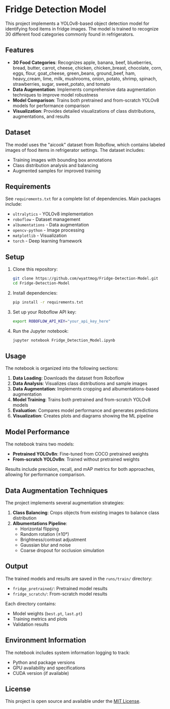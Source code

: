 # Fridge Detection Model

This project implements a YOLOv8-based object detection model for identifying food items in fridge images. The model is trained to recognize 30 different food categories commonly found in refrigerators.

## Features

- **30 Food Categories**: Recognizes apple, banana, beef, blueberries, bread, butter, carrot, cheese, chicken, chicken_breast, chocolate, corn, eggs, flour, goat_cheese, green_beans, ground_beef, ham, heavy_cream, lime, milk, mushrooms, onion, potato, shrimp, spinach, strawberries, sugar, sweet_potato, and tomato
- **Data Augmentation**: Implements comprehensive data augmentation techniques to improve model robustness
- **Model Comparison**: Trains both pretrained and from-scratch YOLOv8 models for performance comparison
- **Visualization**: Provides detailed visualizations of class distributions, augmentations, and results

## Dataset

The model uses the "aicook" dataset from Roboflow, which contains labeled images of food items in refrigerator settings. The dataset includes:
- Training images with bounding box annotations
- Class distribution analysis and balancing
- Augmented samples for improved training

## Requirements

See `requirements.txt` for a complete list of dependencies. Main packages include:
- `ultralytics` - YOLOv8 implementation
- `roboflow` - Dataset management
- `albumentations` - Data augmentation
- `opencv-python` - Image processing
- `matplotlib` - Visualization
- `torch` - Deep learning framework

## Setup

1. Clone this repository:
   ```bash
   git clone https://github.com/wyattmog/Fridge-Detection-Model.git
   cd Fridge-Detection-Model
   ```

2. Install dependencies:
   ```bash
   pip install -r requirements.txt
   ```

3. Set up your Roboflow API key:
   ```bash
   export ROBOFLOW_API_KEY="your_api_key_here"
   ```

4. Run the Jupyter notebook:
   ```bash
   jupyter notebook Fridge_Detection_Model.ipynb
   ```

## Usage

The notebook is organized into the following sections:

1. **Data Loading**: Downloads the dataset from Roboflow
2. **Data Analysis**: Visualizes class distributions and sample images
3. **Data Augmentation**: Implements cropping and albumentations-based augmentation
4. **Model Training**: Trains both pretrained and from-scratch YOLOv8 models
5. **Evaluation**: Compares model performance and generates predictions
6. **Visualization**: Creates plots and diagrams showing the ML pipeline

## Model Performance

The notebook trains two models:
- **Pretrained YOLOv8n**: Fine-tuned from COCO pretrained weights
- **From-scratch YOLOv8n**: Trained without pretrained weights

Results include precision, recall, and mAP metrics for both approaches, allowing for performance comparison.

## Data Augmentation Techniques

The project implements several augmentation strategies:

1. **Class Balancing**: Crops objects from existing images to balance class distribution
2. **Albumentations Pipeline**:
   - Horizontal flipping
   - Random rotation (±10°)
   - Brightness/contrast adjustment
   - Gaussian blur and noise
   - Coarse dropout for occlusion simulation

## Output

The trained models and results are saved in the `runs/train/` directory:
- `fridge_pretrained/`: Pretrained model results
- `fridge_scratch/`: From-scratch model results

Each directory contains:
- Model weights (`best.pt`, `last.pt`)
- Training metrics and plots
- Validation results

## Environment Information

The notebook includes system information logging to track:
- Python and package versions
- GPU availability and specifications
- CUDA version (if available)

## License

This project is open source and available under the [MIT License](LICENSE).